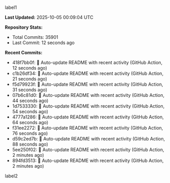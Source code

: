 
label1 
<!-- ACTIVITY_START -->
**Last Updated:** 2025-10-05 00:09:04 UTC

**Repository Stats:**
- Total Commits: 35901
- Last Commit: 12 seconds ago

**Recent Commits:**
- 418f7bb0f: 🤖 Auto-update README with recent activity (GitHub Action, 12 seconds ago)
- c1b26df34: 🤖 Auto-update README with recent activity (GitHub Action, 21 seconds ago)
- f5d79923f: 🤖 Auto-update README with recent activity (GitHub Action, 31 seconds ago)
- 07b6c81d0: 🤖 Auto-update README with recent activity (GitHub Action, 44 seconds ago)
- 1d7533330: 🤖 Auto-update README with recent activity (GitHub Action, 54 seconds ago)
- 4777a1286: 🤖 Auto-update README with recent activity (GitHub Action, 64 seconds ago)
- f31ee2272: 🤖 Auto-update README with recent activity (GitHub Action, 76 seconds ago)
- d59c2ed7b: 🤖 Auto-update README with recent activity (GitHub Action, 88 seconds ago)
- 5ee250f02: 🤖 Auto-update README with recent activity (GitHub Action, 2 minutes ago)
- 894fd3513: 🤖 Auto-update README with recent activity (GitHub Action, 2 minutes ago)
<!-- ACTIVITY_END -->

label2
